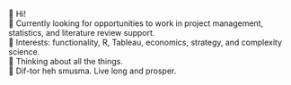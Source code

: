 👋 Hi!  
🌱 Currently looking for opportunities to work in project management, statistics, and literature review support.  
🔭 Interests: functionality, R, Tableau, economics, strategy, and complexity science.  
🤔 Thinking about all the things.  
👋 Dif-tor heh smusma. Live long and prosper. 

<!--
**CogentBent/CogentBent** is a ✨ _special_ ✨ repository because its `README.md` (this file) appears on your GitHub profile.

Here are some ideas to get you started:

- 🔭 I’m currently working on ...
- 🌱 I’m currently learning ...
- 👯 I’m looking to collaborate on ...
- 🤔 I’m looking for help with ...
- 💬 Ask me about ...
- 📫 How to reach me: ...
- 😄 Pronouns: ...
- ⚡ Fun fact: ...
-->

